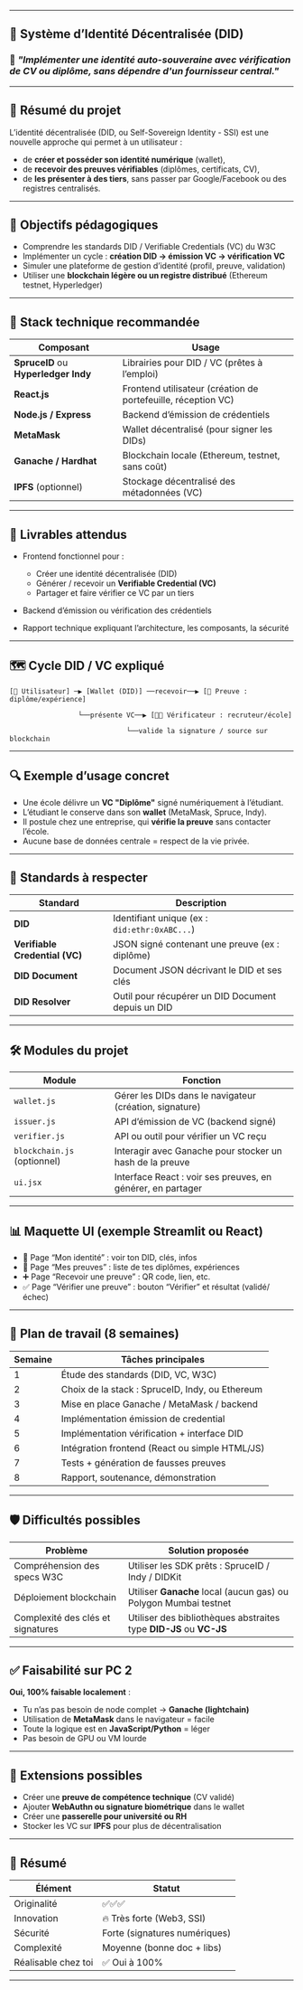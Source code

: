 
---

## 🪪 **Système d’Identité Décentralisée (DID)**

### 🔐 *"Implémenter une identité auto-souveraine avec vérification de CV ou diplôme, sans dépendre d'un fournisseur central."*

---

## 🧠 **Résumé du projet**

L’identité décentralisée (DID, ou Self-Sovereign Identity - SSI) est une nouvelle approche qui permet à un utilisateur :

* de **créer et posséder son identité numérique** (wallet),
* de **recevoir des preuves vérifiables** (diplômes, certificats, CV),
* de **les présenter à des tiers**, sans passer par Google/Facebook ou des registres centralisés.

---

## 🎯 **Objectifs pédagogiques**

* Comprendre les standards DID / Verifiable Credentials (VC) du W3C
* Implémenter un cycle : **création DID → émission VC → vérification VC**
* Simuler une plateforme de gestion d’identité (profil, preuve, validation)
* Utiliser une **blockchain légère ou un registre distribué** (Ethereum testnet, Hyperledger)

---

## 🧰 **Stack technique recommandée**

| Composant                            | Usage                                                         |
| ------------------------------------ | ------------------------------------------------------------- |
| **SpruceID** ou **Hyperledger Indy** | Librairies pour DID / VC (prêtes à l’emploi)                  |
| **React.js**                         | Frontend utilisateur (création de portefeuille, réception VC) |
| **Node.js / Express**                | Backend d’émission de crédentiels                             |
| **MetaMask**                         | Wallet décentralisé (pour signer les DIDs)                    |
| **Ganache / Hardhat**                | Blockchain locale (Ethereum, testnet, sans coût)              |
| **IPFS** (optionnel)                 | Stockage décentralisé des métadonnées (VC)                    |

---

## 📂 **Livrables attendus**

* Frontend fonctionnel pour :

  * Créer une identité décentralisée (DID)
  * Générer / recevoir un **Verifiable Credential (VC)**
  * Partager et faire vérifier ce VC par un tiers
* Backend d’émission ou vérification des crédentiels
* Rapport technique expliquant l’architecture, les composants, la sécurité

---

## 🗺️ **Cycle DID / VC expliqué**

```
[🧑 Utilisateur] ─▶ [Wallet (DID)] ──recevoir──▶ [🔐 Preuve : diplôme/expérience]

                 └──présente VC──▶ [👩‍💼 Vérificateur : recruteur/école]

                             └──valide la signature / source sur blockchain
```

---

## 🔍 **Exemple d’usage concret**

* Une école délivre un **VC "Diplôme"** signé numériquement à l’étudiant.
* L’étudiant le conserve dans son **wallet** (MetaMask, Spruce, Indy).
* Il postule chez une entreprise, qui **vérifie la preuve** sans contacter l’école.
* Aucune base de données centrale = respect de la vie privée.

---

## 🔐 **Standards à respecter**

| Standard                       | Description                                        |
| ------------------------------ | -------------------------------------------------- |
| **DID**                        | Identifiant unique (ex : `did:ethr:0xABC...`)      |
| **Verifiable Credential (VC)** | JSON signé contenant une preuve (ex : diplôme)     |
| **DID Document**               | Document JSON décrivant le DID et ses clés         |
| **DID Resolver**               | Outil pour récupérer un DID Document depuis un DID |

---

## 🛠️ **Modules du projet**

| Module                      | Fonction                                                    |
| --------------------------- | ----------------------------------------------------------- |
| `wallet.js`                 | Gérer les DIDs dans le navigateur (création, signature)     |
| `issuer.js`                 | API d’émission de VC (backend signé)                        |
| `verifier.js`               | API ou outil pour vérifier un VC reçu                       |
| `blockchain.js` (optionnel) | Interagir avec Ganache pour stocker un hash de la preuve    |
| `ui.jsx`                    | Interface React : voir ses preuves, en générer, en partager |

---

## 📊 **Maquette UI (exemple Streamlit ou React)**

* 👤 Page “Mon identité” : voir ton DID, clés, infos
* 📄 Page “Mes preuves” : liste de tes diplômes, expériences
* ➕ Page “Recevoir une preuve” : QR code, lien, etc.
* ✅ Page “Vérifier une preuve” : bouton “Vérifier” et résultat (validé/échec)

---

## 📆 **Plan de travail (8 semaines)**

| Semaine | Tâches principales                              |
| ------- | ----------------------------------------------- |
| 1       | Étude des standards (DID, VC, W3C)              |
| 2       | Choix de la stack : SpruceID, Indy, ou Ethereum |
| 3       | Mise en place Ganache / MetaMask / backend      |
| 4       | Implémentation émission de credential           |
| 5       | Implémentation vérification + interface DID     |
| 6       | Intégration frontend (React ou simple HTML/JS)  |
| 7       | Tests + génération de fausses preuves           |
| 8       | Rapport, soutenance, démonstration              |

---

## 🛡️ **Difficultés possibles**

| Problème                          | Solution proposée                                                  |
| --------------------------------- | ------------------------------------------------------------------ |
| Compréhension des specs W3C       | Utiliser les SDK prêts : SpruceID / Indy / DIDKit                  |
| Déploiement blockchain            | Utiliser **Ganache** local (aucun gas) ou Polygon Mumbai testnet   |
| Complexité des clés et signatures | Utiliser des bibliothèques abstraites type **DID-JS** ou **VC-JS** |

---

## ✅ **Faisabilité sur PC 2**

**Oui, 100% faisable localement** :

* Tu n’as pas besoin de node complet → **Ganache (lightchain)**
* Utilisation de **MetaMask** dans le navigateur = facile
* Toute la logique est en **JavaScript/Python** = léger
* Pas besoin de GPU ou VM lourde

---

## 🚀 **Extensions possibles**

* Créer une **preuve de compétence technique** (CV validé)
* Ajouter **WebAuthn ou signature biométrique** dans le wallet
* Créer une **passerelle pour université ou RH**
* Stocker les VC sur **IPFS** pour plus de décentralisation

---

## 📌 **Résumé**

| Élément             | Statut                        |
| ------------------- | ----------------------------- |
| Originalité         | ✅✅✅                           |
| Innovation          | 🔥 Très forte (Web3, SSI)     |
| Sécurité            | Forte (signatures numériques) |
| Complexité          | Moyenne (bonne doc + libs)    |
| Réalisable chez toi | ✅ Oui à 100%                  |

---
